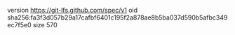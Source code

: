 version https://git-lfs.github.com/spec/v1
oid sha256:fa3f3d057b29a17cafbf6401c195f2a878ae8b5ba037d590b5afbc349ec7f5e0
size 570
